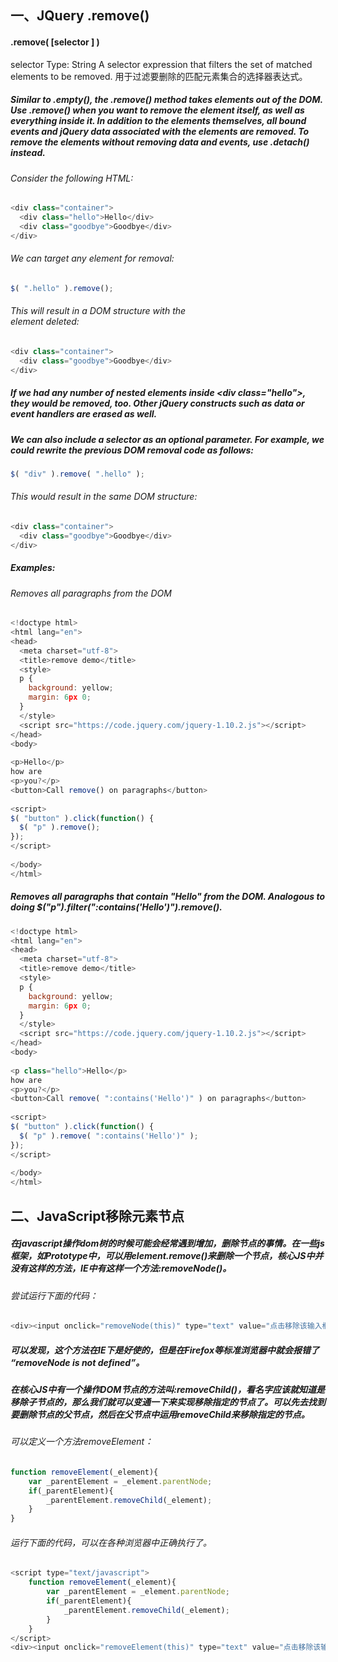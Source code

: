 ## 一、JQuery .remove()

#### .remove( [selector ] )

selector
Type: String
A selector expression that filters the set of matched elements to be removed.
用于过滤要删除的匹配元素集合的选择器表达式。

##### Similar to .empty(), the .remove() method takes elements out of the DOM. Use .remove() when you want to remove the element itself, as well as everything inside it. In addition to the elements themselves, all bound events and jQuery data associated with the elements are removed. To remove the elements without removing data and events, use .detach() instead.

###### Consider the following HTML:

```JavaScript
<div class="container">
  <div class="hello">Hello</div>
  <div class="goodbye">Goodbye</div>
</div>
```

###### We can target any element for removal:

```JavaScript
$( ".hello" ).remove();
```

###### This will result in a DOM structure with the <div> element deleted:

```JavaScript
<div class="container">
  <div class="goodbye">Goodbye</div>
</div>
```

##### If we had any number of nested elements inside &lt;div class="hello"&gt;, they would be removed, too. Other jQuery constructs such as data or event handlers are erased as well.

##### We can also include a selector as an optional parameter. For example, we could rewrite the previous DOM removal code as follows:

```JavaScript
$( "div" ).remove( ".hello" );
```

###### This would result in the same DOM structure:

```JavaScript
<div class="container">
  <div class="goodbye">Goodbye</div>
</div>
```

##### Examples:
###### Removes all paragraphs from the DOM

```JavaScript
<!doctype html>
<html lang="en">
<head>
  <meta charset="utf-8">
  <title>remove demo</title>
  <style>
  p {
    background: yellow;
    margin: 6px 0;
  }
  </style>
  <script src="https://code.jquery.com/jquery-1.10.2.js"></script>
</head>
<body>
 
<p>Hello</p>
how are
<p>you?</p>
<button>Call remove() on paragraphs</button>
 
<script>
$( "button" ).click(function() {
  $( "p" ).remove();
});
</script>
 
</body>
</html>
```

##### Removes all paragraphs that contain "Hello" from the DOM. Analogous to doing $("p").filter(":contains('Hello')").remove().

```JavaScript
<!doctype html>
<html lang="en">
<head>
  <meta charset="utf-8">
  <title>remove demo</title>
  <style>
  p {
    background: yellow;
    margin: 6px 0;
  }
  </style>
  <script src="https://code.jquery.com/jquery-1.10.2.js"></script>
</head>
<body>
 
<p class="hello">Hello</p>
how are
<p>you?</p>
<button>Call remove( ":contains('Hello')" ) on paragraphs</button>
 
<script>
$( "button" ).click(function() {
  $( "p" ).remove( ":contains('Hello')" );
});
</script>
 
</body>
</html>
```

## 二、JavaScript移除元素节点

##### 在javascript操作dom树的时候可能会经常遇到增加，删除节点的事情。在一些js框架，如Prototype中，可以用element.remove()来删除一个节点，核心JS中并没有这样的方法，IE中有这样一个方法:removeNode()。

###### 尝试运行下面的代码：
```JavaScript
<div><input onclick="removeNode(this)" type="text" value="点击移除该输入框" /></div>
```

##### 可以发现，这个方法在IE下是好使的，但是在Firefox等标准浏览器中就会报错了 “removeNode is not defined”。

##### 在核心JS中有一个操作DOM节点的方法叫:removeChild()，看名字应该就知道是移除子节点的，那么我们就可以变通一下来实现移除指定的节点了。可以先去找到要删除节点的父节点，然后在父节点中运用removeChild来移除指定的节点。

###### 可以定义一个方法removeElement：

```JavaScript
function removeElement(_element){
    var _parentElement = _element.parentNode;
    if(_parentElement){
        _parentElement.removeChild(_element);  
    }
}
```

###### 运行下面的代码，可以在各种浏览器中正确执行了。

```JavaScript
<script type="text/javascript">
    function removeElement(_element){
        var _parentElement = _element.parentNode;
        if(_parentElement){
            _parentElement.removeChild(_element);
        }
    }
</script>
<div><input onclick="removeElement(this)" type="text" value="点击移除该输入框" /></div> 
```